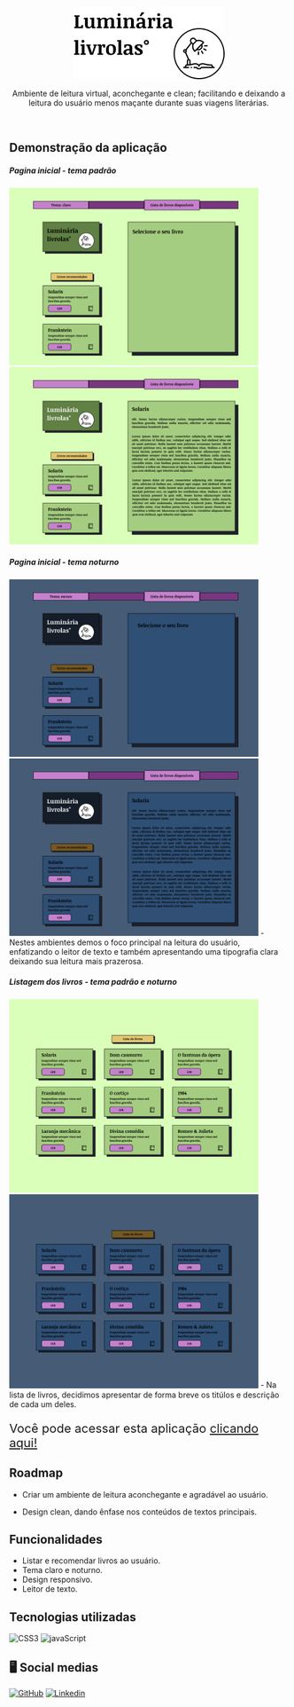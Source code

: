 <p align="center">
    <img src="src/img/eslogan-readme.png">
</p>

<!-- <h1 align="center"> Luminária livrolas°</h1> -->
<p align="center">Ambiente de leitura virtual, aconchegante e clean; facilitando e deixando a leitura do usuário menos maçante durante suas viagens literárias.</p>
<br />

## Demonstração da aplicação

<h5>Pagina inicial - tema padrão</h5>
<img width="450px" src="src/img/readme-img/Group%2044.png" />
<img width="450px" src="src/img/readme-img/demo-pagina-inicial.png" />
<br>

<h5>Pagina inicial - tema noturno</h5>
<img width="450px" src="src/img/readme-img/Group%2043.png" />
<img width="450px" src="src/img/readme-img/Group%2042.png" />
- Nestes ambientes demos o foco principal na leitura do usuário, <br> enfatizando o leitor de texto e também apresentando uma tipografia clara deixando sua leitura mais prazerosa.
  <br>

<h5>Listagem dos livros - tema padrão e noturno</h5>
<img width="450px" src="src/img/readme-img/demo-pagina-lista.png" />
<img width="450px" src="src/img/readme-img/Group%2041.png" />
- Na lista de livros, decidimos apresentar de forma breve os titúlos e descrição de cada um deles.
  <br>

<p style="font-size: 22px;">Você pode acessar esta aplicação <a href="#" target="_blank">clicando aqui!</a></p>

## Roadmap

- Criar um ambiente de leitura aconchegante e agradável ao usuário.

- Design clean, dando ênfase nos conteúdos de textos principais.

## Funcionalidades

- Listar e recomendar livros ao usuário.
- Tema claro e noturno.
- Design responsivo.
- Leitor de texto.

## Tecnologias utilizadas

![CSS3](https://img.shields.io/badge/CSS3-1572B6?style=for-the-badge&logo=css3&logoColor=white)
![javaScript](https://img.shields.io/badge/JavaScript-323330?style=for-the-badge&logo=javascript&logoColor=F7DF1E)

## 🖥️ Social medias

[![GitHub](https://img.shields.io/badge/GitHub-100000?style=for-the-badge&logo=github&logoColor=white)](https://github.com/GuilhermeWilker)
[![Linkedin](https://img.shields.io/badge/LinkedIn-0077B5?style=for-the-badge&logo=linkedin&logoColor=white)](https://www.linkedin.com/in/guilherme-wilker-3a8294189/)
